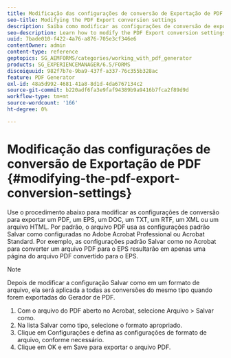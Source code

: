 ```yaml
---
title: Modificação das configurações de conversão de Exportação de PDF
seo-title: Modifying the PDF Export conversion settings
description: Saiba como modificar as configurações de conversão de exportação do PDF.
seo-description: Learn how to modify the PDF Export conversion settings.
uuid: 7bade010-f422-4a76-a876-705e3cf346e6
contentOwner: admin
content-type: reference
geptopics: SG_AEMFORMS/categories/working_with_pdf_generator
products: SG_EXPERIENCEMANAGER/6.5/FORMS
discoiquuid: 982f7b7e-9ba9-437f-a337-76c355b328ac
feature: PDF Generator
exl-id: 48a5d992-4681-41a8-8d1d-4da6767134c2
source-git-commit: b220adf6fa3e9faf94389b9a9416b7fca2f89d9d
workflow-type: tm+mt
source-wordcount: '166'
ht-degree: 0%

---
```


# Modificação das configurações de conversão de Exportação de PDF {#modifying-the-pdf-export-conversion-settings}

Use o procedimento abaixo para modificar as configurações de conversão para exportar um PDF, um EPS, um DOC, um TXT, um RTF, um XML ou um arquivo HTML. Por padrão, o arquivo PDF usa as configurações padrão Salvar como configuradas no Adobe Acrobat Professional ou Acrobat Standard. Por exemplo, as configurações padrão Salvar como no Acrobat para converter um arquivo PDF para o EPS resultarão em apenas uma página do arquivo PDF convertido para o EPS.

>[!NOTE]
>
>Depois de modificar a configuração Salvar como em um formato de arquivo, ela será aplicada a todas as conversões do mesmo tipo quando forem exportadas do Gerador de PDF.

1. Com o arquivo do PDF aberto no Acrobat, selecione Arquivo > Salvar como.
1. Na lista Salvar como tipo, selecione o formato apropriado.
1. Clique em Configurações e defina as configurações de formato de arquivo, conforme necessário.
1. Clique em OK e em Save para exportar o arquivo PDF.
